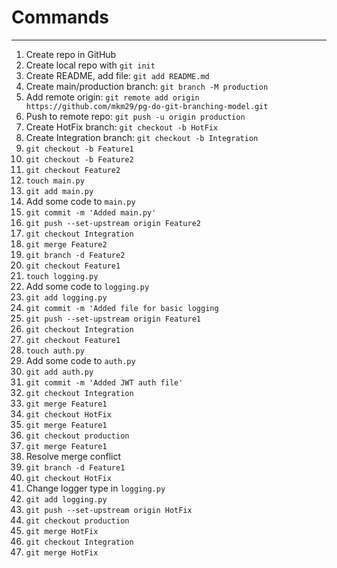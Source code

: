 # Commands

---

1. Create repo in GitHub
2. Create local repo with `git init`
3. Create README, add file: `git add README.md`
4. Create main/production branch: `git branch -M production`
5. Add remote origin: `git remote add origin https://github.com/mkm29/pg-do-git-branching-model.git`
6. Push to remote repo: `git push -u origin production`
7. Create HotFix branch: `git checkout -b HotFix`
8. Create Integration branch: `git checkout -b Integration`
9. `git checkout -b Feature1`
10. `git checkout -b Feature2`
11. `git checkout Feature2`
12. `touch main.py`
13. `git add main.py`
14. Add some code to `main.py`
15. `git commit -m 'Added main.py'`
16. `git push --set-upstream origin Feature2`
17. `git checkout Integration`
18. `git merge Feature2`
19. `git branch -d Feature2`
20. `git checkout Feature1`
21. `touch logging.py`
22. Add some code to `logging.py`
23. `git add logging.py`
24. `git commit -m 'Added file for basic logging`
25. `git push --set-upstream origin Feature1`
26. `git checkout Integration`
27. `git checkout Feature1`
28. `touch auth.py`
29. Add some code to `auth.py`
30. `git add auth.py`
31. `git commit -m 'Added JWT auth file'`
32. `git checkout Integration`
33. `git merge Feature1`
34. `git checkout HotFix`
35. `git merge Feature1`
36. `git checkout production `
37. `git merge Feature1`
38. Resolve merge conflict
39. `git branch -d Feature1`
40. `git checkout HotFix`
41. Change logger type in `logging.py`
42. `git add logging.py`
43. `git push --set-upstream origin HotFix`
44. `git checkout production`
45. `git merge HotFix`
46. `git checkout Integration`
47. `git merge HotFix`
